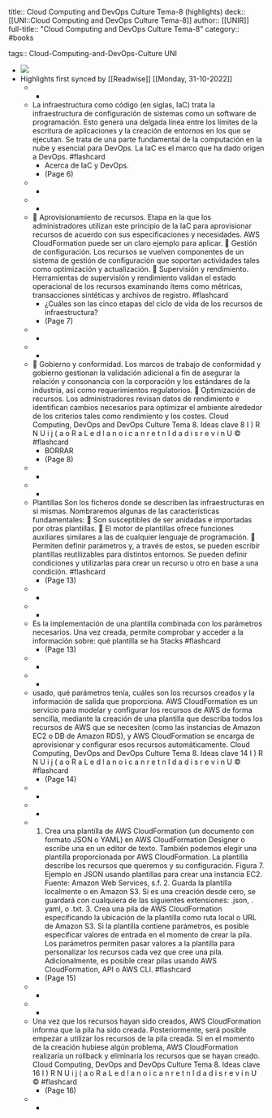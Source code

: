 title:: Cloud Computing and DevOps Culture Tema-8 (highlights)
deck:: [[UNI::Cloud Computing and DevOps Culture Tema-8]]
author:: [[UNIR]]
full-title:: "Cloud Computing and DevOps Culture Tema-8"
category:: #books

tags:: Cloud-Computing-and-DevOps-Culture UNI

- ![](https://readwise-assets.s3.amazonaws.com/media/uploaded_book_covers/profile_22942/9fe9ff3c-7718-4510-96c8-8e89dcd7233b.png)
- Highlights first synced by [[Readwise]] [[Monday, 31-10-2022]]
	- -
	- La infraestructura  como  código  (en  siglas,  IaC)  trata la infraestructura  de configuración  de  sistemas  como  un  software  de  programación.  Esto  genera  una delgada línea entre los límites de la escritura de aplicaciones y la creación de entornos en los que se ejecutan. Se trata de una parte fundamental de la computación en la nube y esencial para DevOps. La IaC es el marco que ha dado origen a DevOps. #flashcard
		- Acerca de IaC y DevOps.
		- (Page 6)
	- -
	- -
	-   Aprovisionamiento de recursos. Etapa en la que los administradores utilizan este principio de la IaC para aprovisionar recursos de acuerdo con sus especificaciones y necesidades. AWS CloudFormation puede ser un claro ejemplo para aplicar.   Gestión de configuración. Los recursos se vuelven componentes de un sistema de gestión  de  configuración  que  soportan  actividades  tales  como  optimización  y actualización.   Supervisión y rendimiento. Herramientas de supervisión y rendimiento validan el estado  operacional  de los  recursos  examinando ítems  como  métricas, transacciones sintéticas y archivos de registro. #flashcard
		- ¿Cuáles son las cinco etapas del ciclo de vida de los recursos de infraestructura?
		- (Page 7)
	- -
	- -
	-   Gobierno  y  conformidad.  Los  marcos  de  trabajo  de  conformidad  y  gobierno gestionan la validación adicional a fin de asegurar la relación y consonancia con la corporación y los estándares de la industria, así como requerimientos regulatorios.   Optimización  de  recursos.  Los  administradores  revisan  datos  de  rendimiento  e identifican  cambios  necesarios  para  optimizar  el  ambiente  alrededor  de  los criterios tales como rendimiento y los costes. Cloud Computing, DevOps and DevOps Culture Tema 8. Ideas clave 8 I  ) R N U i j (  a o R a L  e d   l a n o i c a n r e t n I  d a d i s r e v i n U © #flashcard
		- BORRAR
		- (Page 8)
	- -
	- -
	- Plantillas Son los ficheros donde se describen las infraestructuras en sí mismas. Nombraremos algunas de las características fundamentales:   Son susceptibles de ser anidadas e importadas por otras plantillas.   El  motor  de  plantillas  ofrece  funciones  auxiliares  similares  a  las  de  cualquier lenguaje de programación.   Permiten  definir  parámetros  y,  a  través  de  estos,  se  pueden  escribir  plantillas reutilizables  para  distintos  entornos.  Se  pueden  definir  condiciones  y  utilizarlas para crear un recurso u otro en base a una condición. #flashcard
		- (Page 13)
	- -
	- -
	- Es la implementación de una plantilla combinada con los parámetros necesarios. Una vez creada, permite comprobar y acceder a la información sobre: qué plantilla se ha Stacks #flashcard
		- (Page 13)
	- -
	- -
	- usado,  qué  parámetros  tenía,  cuáles  son  los  recursos  creados  y  la  información  de salida que proporciona. AWS CloudFormation es un servicio para modelar y configurar los recursos de AWS de  forma  sencilla,  mediante  la  creación  de  una  plantilla  que  describa  todos  los recursos  de  AWS  que  se  necesiten  (como  las  instancias  de  Amazon  EC2  o  DB  de Amazon RDS), y AWS CloudFormation se encarga de aprovisionar y configurar esos recursos automáticamente. Cloud Computing, DevOps and DevOps Culture Tema 8. Ideas clave 14 I  ) R N U i j (  a o R a L  e d   l a n o i c a n r e t n I  d a d i s r e v i n U © #flashcard
		- (Page 14)
	- -
	- -
	- 1.  Crea una plantilla de AWS CloudFormation (un documento con formato JSON o YAML)  en  AWS  CloudFormation  Designer  o  escribe  una  en  un  editor  de  texto. También podemos elegir una plantilla proporcionada por AWS CloudFormation. La plantilla describe los recursos que queremos y su configuración. Figura 7. Ejemplo en JSON usando plantillas para crear una instancia EC2. Fuente: Amazon Web Services, s.f. 2.  Guarda la plantilla localmente o en Amazon S3. Si es una creación desde cero, se guardará con cualquiera de las siguientes extensiones: .json, . yaml, o .txt. 3.  Crea una pila de AWS CloudFormation especificando la ubicación de la plantilla como ruta local o URL de Amazon S3. Si la plantilla contiene parámetros, es posible especificar  valores  de  entrada  en  el  momento  de  crear  la  pila.  Los  parámetros permiten pasar valores a la plantilla para personalizar los recursos cada vez que cree una pila. Adicionalmente, es posible crear pilas usando AWS CloudFormation, API o AWS CLI. #flashcard
		- (Page 15)
	- -
	- -
	- Una vez que los recursos hayan sido creados, AWS CloudFormation informa que la pila ha sido creada. Posteriormente, será posible empezar a utilizar los recursos de la pila  creada.  Si  en  el  momento  de  la  creación  hubiese  algún  problema,  AWS CloudFormation realizaría un rollback y eliminaría los recursos que se hayan creado. Cloud Computing, DevOps and DevOps Culture Tema 8. Ideas clave 16 I  ) R N U i j (  a o R a L  e d   l a n o i c a n r e t n I  d a d i s r e v i n U © #flashcard
		- (Page 16)
	- -